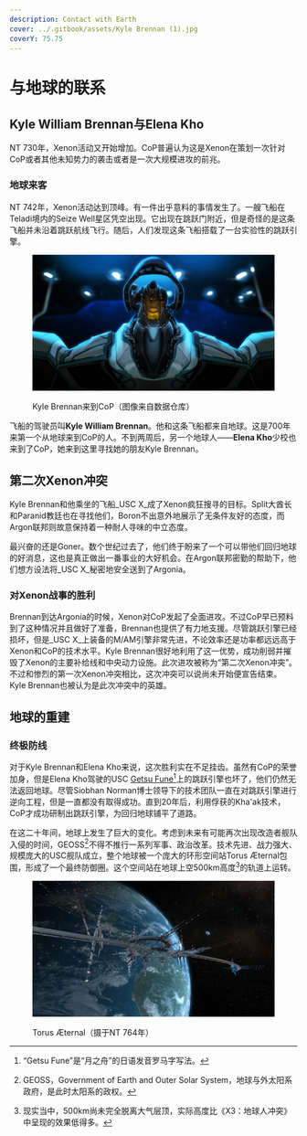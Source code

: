 ```yaml
---
description: Contact with Earth
cover: ../.gitbook/assets/Kyle Brennan (1).jpg
coverY: 75.75
---
```


# 与地球的联系

## Kyle William Brennan与Elena Kho

NT 730年，Xenon活动又开始增加。CoP普遍认为这是Xenon在策划一次针对CoP或者其他未知势力的袭击或者是一次大规模进攻的前兆。

### 地球来客

NT 742年，Xenon活动达到顶峰。有一件出乎意料的事情发生了。一艘飞船在Teladi境内的Seize Well星区凭空出现。它出现在跳跃门附近，但是奇怪的是这条飞船并未沿着跳跃航线飞行。随后，人们发现这条飞船搭载了一台实验性的跳跃引擎。

<figure><img src="../.gitbook/assets/Kyle Brennan (1).jpg" alt=""><figcaption><p>Kyle Brennan来到CoP（图像来自数据仓库）</p></figcaption></figure>

飞船的驾驶员叫**Kyle William Brennan**。他和这条飞船都来自地球。这是700年来第一个从地球来到CoP的人。不到两周后，另一个地球人——**Elena Kho**少校也来到了CoP，她来到这里寻找她的朋友Kyle Brennan。

## 第二次Xenon冲突

Kyle Brennan和他乘坐的飞船_USC X_成了Xenon疯狂搜寻的目标。Split大酋长和Paranid教廷也在寻找他们，Boron不出意外地展示了无条件友好的态度，而Argon联邦则故意保持着一种耐人寻味的中立态度。

最兴奋的还是Goner。数个世纪过去了，他们终于盼来了一个可以带他们回归地球的好消息，这也是真正做出一番事业的大好机会。在Argon联邦密勤的帮助下，他们想方设法将_USC X_秘密地安全送到了Argonia。

### 对Xenon战事的胜利

Brennan到达Argonia的时候，Xenon对CoP发起了全面进攻。不过CoP早已预料到了这种情况并且做好了准备，Brennan也提供了有力地支援。尽管跳跃引擎已经损坏，但是_USC X_上装备的M/AM引擎非常先进，不论效率还是功率都远远高于Xenon和CoP的技术水平。Kyle Brennan很好地利用了这一优势，成功削弱并摧毁了Xenon的主要补给线和中央动力设施。此次进攻被称为“第二次Xenon冲突”。不过和惨烈的第一次Xenon冲突相比，这次冲突可以说尚未开始便宣告结束。Kyle Brennan也被认为是此次冲突中的英雄。

## 地球的重建

### 终极防线

对于Kyle Brennan和Elena Kho来说，这次胜利实在不足挂齿。虽然有CoP的荣誉加身，但是Elena Kho驾驶的USC [Getsu Fune](#user-content-fn-1)[^1]上的跳跃引擎也坏了，他们仍然无法返回地球。尽管Siobhan Norman博士领导下的技术团队一直在对跳跃引擎进行逆向工程，但是一直都没有取得成功。直到20年后，利用俘获的Kha'ak技术，CoP才成功研制出跳跃引擎，为回归地球铺平了道路。

在这二十年间，地球上发生了巨大的变化。考虑到未来有可能再次出现改造者舰队入侵的时间，GEOSS[^2]不得不推行一系列军事、政治改革。技术先进、战力强大、规模庞大的USC舰队成立，整个地球被一个庞大的环形空间站Torus Æternal包围，形成了一个最终防御圈。这个空间站在地球上空500km高度[^3]的轨道上运转。

<figure><img src="../.gitbook/assets/Torus Aeternal.webp" alt=""><figcaption><p>Torus Æternal（摄于NT 764年）</p></figcaption></figure>

[^1]: “Getsu Fune”是“月之舟”的日语发音罗马字写法。

[^2]: GEOSS，Government of Earth and Outer Solar System，地球与外太阳系政府，是此时太阳系的政权。

[^3]: 现实当中，500km尚未完全脱离大气层顶，实际高度比《X3：地球人冲突》中呈现的效果低得多。
